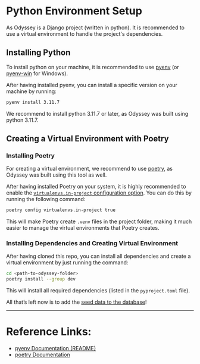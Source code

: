 # Python Environment Setup

As Odyssey is a Django project (written in python). It is recommended to use a virtual environment to handle the project's dependencies.

## Installing Python
To install python on your machine, it is recommended to use [pyenv](https://github.com/pyenv/pyenv) (or [pyenv-win](https://github.com/pyenv-win/pyenv-win) for Windows).

After having installed pyenv, you can install a specific version on your machine by running:

``` sh
pyenv install 3.11.7
```

We recommend to install python 3.11.7 or later, as Odyssey was built using python 3.11.7.

## Creating a Virtual Environment with Poetry

### Installing Poetry

For creating a virtual environment, we recommend to use [poetry](https://python-poetry.org/), as Odyssey was built using this tool as well.

After having installed Poetry on your system, it is highly recommended to enable the [`virtualenvs.in-project` configuration option](https://python-poetry.org/docs/configuration/#virtualenvsin-project). You can do this by running the following command:

``` sh
poetry config virtualenvs.in-project true
```

This will make Poetry create `.venv` files in the project folder, making it much easier to manage the virtual environments that Poetry creates.

### Installing Dependencies and Creating Virtual Environment

After having cloned this repo, you can install all dependencies and create a virtual environment by just running the command:

``` sh
cd <path-to-odyssey-folder>
poetry install --group dev
```

This will install all required dependencies (listed in the `pyproject.toml` file).

All that’s left now is to add the [seed data to the database](Making%20Migrations%20&%20Adding%20Seed%20Data.md)!

----

# Reference Links:
- [pyenv Documentation (README)](https://github.com/pyenv/pyenv#table-of-contents)
- [poetry Documentation](https://python-poetry.org/docs/)